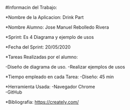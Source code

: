 
#Informacin del Trabajo:

*Nombre de la Aplicacion: Drink Part

*Nombre Alumno: Jose Manuel Rebolledo Rivera

*Sprint: Es 4 Diagrama y ejemplo de usos

*Fecha del Sprint: 20/05/2020

*Tareas Realizadas por el alumno: 

-Diseño de diagrama de uso. 
-Realizar ejemplos de usos

*Tiempo empleado en cada Tarea: 
-Diseño: 45 min

*Herramienta Usada: 
-Navegador Chrome  
-GitHub

*Bibliografia: 
https://creately.com/
